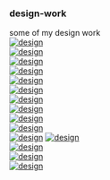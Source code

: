 ### design-work
some of my design work  
[![design](img/1.png)](#feature)  
[![design](img/2.png)](#feature)  
[![design](img/3.png)](#feature)  
[![design](img/4.png)](#feature)  
[![design](img/5.png)](#feature)  
[![design](img/6.jpg)](#feature)  
[![design](img/7.jpg)](#feature)  
[![design](img/10.png)](#feature)  
[![design](img/11.png)](#feature)  
[![design](img/12.png)](#feature)  
[![design](img/13.png)](#feature) 
[![design](img/14.png)](#feature)  
[![design](img/15.png)](#feature)  
[![design](img/16.png)](#feature)  
[![design](img/17.png)](#feature)
